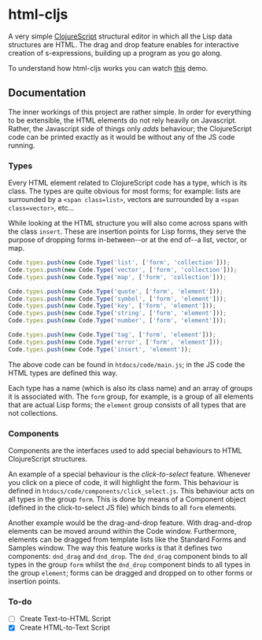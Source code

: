 html-cljs
=========

A very simple [ClojureScript](https://github.com/kanaka/clojurescript) structural editor in which all the Lisp data structures are HTML. The drag and drop feature enables for interactive creation of s-expressions, building up a program as you go along.

To understand how html-cljs works you can watch [this](http://www.youtube.com/watch?v=0AcMRKsZvMM) demo.

## Documentation

The inner workings of this project are rather simple. In order for everything to be extensible, the HTML elements do not rely heavily on Javascript. Rather, the Javascript side of things only *adds* behaviour; the ClojureScript code can be printed exactly as it would be without any of the JS code running.

### Types

Every HTML element related to ClojureScript code has a type, which is its class. The types are quite obvious for most forms; for example: lists are surrounded by a ``<span class=list>``, vectors are surrounded by a ``<span class=vector>``, etc...

While looking at the HTML structure you will also come across spans with the class ``insert``. These are insertion points for Lisp forms, they serve the purpose of dropping forms in-between--or at the end of--a list, vector, or map.

```javascript
Code.types.push(new Code.Type('list', ['form', 'collection']));
Code.types.push(new Code.Type('vector', ['form', 'collection']));
Code.types.push(new Code.Type('map', ['form', 'collection']));

Code.types.push(new Code.Type('quote', ['form', 'element']));
Code.types.push(new Code.Type('symbol', ['form', 'element']));
Code.types.push(new Code.Type('key', ['form', 'element']));
Code.types.push(new Code.Type('string', ['form', 'element']));
Code.types.push(new Code.Type('number', ['form', 'element']));

Code.types.push(new Code.Type('tag', ['form', 'element']));
Code.types.push(new Code.Type('error', ['form', 'element']));
Code.types.push(new Code.Type('insert', 'element'));
```

The above code can be found in ``htdocs/code/main.js``; in the JS code the HTML types are defined this way.

Each type has a name (which is also its class name) and an array of groups it is associated with. The ``form`` group, for example, is a group of all elements that are actual Lisp forms; the ``element`` group consists of all types that are not collections.

### Components

Components are the interfaces used to add special behaviours to HTML ClojureScript structures.

An example of a special behaviour is the *click-to-select* feature. Whenever you click on a piece of code, it will highlight the form. This behaviour is defined in ``htdocs/code/components/click_select.js``. This behaviour acts on all types in the group ``form``. This is done by means of a Component object (defined in the click-to-select JS file) which binds to all ``form`` elements.

Another example would be the drag-and-drop feature. With drag-and-drop elements can be moved around within the Code window. Furthermore, elements can be dragged from template lists like the Standard Forms and Samples window. The way this feature works is that it defines two components: ``dnd_drag`` and ``dnd_drop``. The ``dnd_drag`` component binds to all types in the group ``form`` whilst the ``dnd_drop`` component binds to all types in the group ``element``; forms can be dragged and dropped on to other forms or insertion points.

### To-do

- [ ] Create Text-to-HTML Script
- [x] Create HTML-to-Text Script
